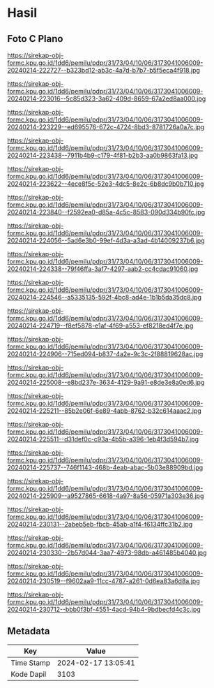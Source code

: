 # Hasil

## Foto C Plano

https://sirekap-obj-formc.kpu.go.id/1dd6/pemilu/pdpr/31/73/04/10/06/3173041006009-20240214-222727--b323bd12-ab3c-4a7d-b7b7-b5f5eca4f918.jpg

https://sirekap-obj-formc.kpu.go.id/1dd6/pemilu/pdpr/31/73/04/10/06/3173041006009-20240214-223016--5c85d323-3a62-409d-8659-67a2ed8aa000.jpg

https://sirekap-obj-formc.kpu.go.id/1dd6/pemilu/pdpr/31/73/04/10/06/3173041006009-20240214-223229--ed695576-672c-4724-8bd3-8781726a0a7c.jpg

https://sirekap-obj-formc.kpu.go.id/1dd6/pemilu/pdpr/31/73/04/10/06/3173041006009-20240214-223438--7911b4b9-c179-4f81-b2b3-aa0b9863fa13.jpg

https://sirekap-obj-formc.kpu.go.id/1dd6/pemilu/pdpr/31/73/04/10/06/3173041006009-20240214-223622--4ece8f5c-52e3-4dc5-8e2c-6b8dc9b0b710.jpg

https://sirekap-obj-formc.kpu.go.id/1dd6/pemilu/pdpr/31/73/04/10/06/3173041006009-20240214-223840--f2592ea0-d85a-4c5c-8583-090d334b90fc.jpg

https://sirekap-obj-formc.kpu.go.id/1dd6/pemilu/pdpr/31/73/04/10/06/3173041006009-20240214-224056--5ad6e3b0-99ef-4d3a-a3ad-4b14009237b6.jpg

https://sirekap-obj-formc.kpu.go.id/1dd6/pemilu/pdpr/31/73/04/10/06/3173041006009-20240214-224338--79f46ffa-3af7-4297-aab2-cc4cdac91060.jpg

https://sirekap-obj-formc.kpu.go.id/1dd6/pemilu/pdpr/31/73/04/10/06/3173041006009-20240214-224546--a5335135-592f-4bc8-ad4e-1b1b5da35dc8.jpg

https://sirekap-obj-formc.kpu.go.id/1dd6/pemilu/pdpr/31/73/04/10/06/3173041006009-20240214-224719--f8ef5878-e1af-4f69-a553-ef8218ed4f7e.jpg

https://sirekap-obj-formc.kpu.go.id/1dd6/pemilu/pdpr/31/73/04/10/06/3173041006009-20240214-224906--715ed094-b837-4a2e-9c3c-2f88819628ac.jpg

https://sirekap-obj-formc.kpu.go.id/1dd6/pemilu/pdpr/31/73/04/10/06/3173041006009-20240214-225008--e8bd237e-3634-4129-9a91-e8de3e8a0ed6.jpg

https://sirekap-obj-formc.kpu.go.id/1dd6/pemilu/pdpr/31/73/04/10/06/3173041006009-20240214-225211--85b2e06f-6e89-4abb-8762-b32c614aaac2.jpg

https://sirekap-obj-formc.kpu.go.id/1dd6/pemilu/pdpr/31/73/04/10/06/3173041006009-20240214-225511--d31def0c-c93a-4b5b-a396-1eb4f3d594b7.jpg

https://sirekap-obj-formc.kpu.go.id/1dd6/pemilu/pdpr/31/73/04/10/06/3173041006009-20240214-225737--746f1143-468b-4eab-abac-5b03e88909bd.jpg

https://sirekap-obj-formc.kpu.go.id/1dd6/pemilu/pdpr/31/73/04/10/06/3173041006009-20240214-225909--a9527865-6618-4a97-8a56-05971a303e36.jpg

https://sirekap-obj-formc.kpu.go.id/1dd6/pemilu/pdpr/31/73/04/10/06/3173041006009-20240214-230131--2abeb5eb-fbcb-45ab-a1f4-f6134ffc31b2.jpg

https://sirekap-obj-formc.kpu.go.id/1dd6/pemilu/pdpr/31/73/04/10/06/3173041006009-20240214-230330--2b57d044-3aa7-4973-98db-a461485b4040.jpg

https://sirekap-obj-formc.kpu.go.id/1dd6/pemilu/pdpr/31/73/04/10/06/3173041006009-20240214-230519--f9602aa9-11cc-4787-a261-0d6ea83a6d8a.jpg

https://sirekap-obj-formc.kpu.go.id/1dd6/pemilu/pdpr/31/73/04/10/06/3173041006009-20240214-230712--bbb0f3bf-4551-4acd-94b4-9bdbecfd4c3c.jpg


## Metadata

| Key        | Value               |
| ---------- | ------------------- |
| Time Stamp | 2024-02-17 13:05:41 |
| Kode Dapil | 3103                |



